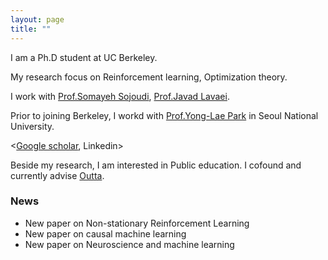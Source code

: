 ```yaml
---
layout: page
title: ""
---
```

I am a Ph.D student at UC Berkeley. 

My research focus on Reinforcement learning, Optimization theory. 

I work with [Prof.Somayeh Sojoudi](https://people.eecs.berkeley.edu/~sojoudi/index.html), [Prof.Javad Lavaei](https://lavaei.ieor.berkeley.edu/).

Prior to joining Berkeley, I workd with [Prof.Yong-Lae Park](https://softrobotics.snu.ac.kr/) in Seoul National University. 

<[Google scholar](https://scholar.google.com/citations?user=kHTDu1YAAAAJ&hl=en), Linkedin>

Beside my research, I am interested in Public education. I cofound and currently advise [Outta](https://outta.ai/). 

### News 
* New paper on Non-stationary Reinforcement Learning 
* New paper on causal machine learning
* New paper on Neuroscience and machine learning
